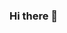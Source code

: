 ### Hi there 👋

<!--
**emmysoft/emmysoft** is a ✨ _special_ ✨ repository because its `README.md` (this file) appears on your GitHub profile.

Here are some ideas to get you started:

- 🔭 I’m currently working on Developing a Full Stack JavaScript Developer 
- 🌱 I’m currently learning 
- 👯 I’m looking to collaborate on Productive software Projects with startups and big tech companies
- 💬 Ask me about working with you
- 📫 How to reach me: emmanueloni45@gmail.com twitter@dev_emmy_99 Phone Number: +2348149998467
- 😄 Pronouns: He
- ⚡ Fun fact: I Love Programming and Developing Applications
Stack:
HTML, CSS, JavaScript, React.js, Next.js, Node.js, Express.js
-->
